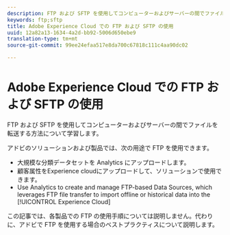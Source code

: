 ```yaml
---
description: FTP および SFTP を使用してコンピューターおよびサーバーの間でファイルを転送する方法について学習します。
keywords: ftp;sftp
title: Adobe Experience Cloud での FTP および SFTP の使用
uuid: 12a82a13-1634-4a2d-bb92-5006d650ebe9
translation-type: tm+mt
source-git-commit: 99ee24efaa517e8da700c67818c111c4aa90dc02

---
```



# Adobe Experience Cloud での FTP および SFTP の使用

FTP および SFTP を使用してコンピューターおよびサーバーの間でファイルを転送する方法について学習します。

アドビのソリューションおよび製品では、次の用途で FTP を使用できます。

* 大規模な分類データセットを Analytics にアップロードします。
* 顧客属性をExperience cloudにアップロードして、ソリューションで使用できます。
* Use Analytics to create and manage FTP-based Data Sources, which leverages FTP file transfer to import offline or historical data into the [!UICONTROL Experience Cloud]

この記事では、各製品での FTP の使用手順については説明しません。代わりに、アドビで FTP を使用する場合のベストプラクティスについて説明します。
